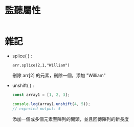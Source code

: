 # 監聽屬性

```html

```

# 雜記

* splice( ) : 

  `arr.splice(2,1,"William")`
  
  刪除 arr[2] 的元素，刪除一個，添加 "William"
  
* unshift( ) :  
  
  ```js
  const array1 = [1, 2, 3];

  console.log(array1.unshift(4, 5));
  // expected output: 5
  ```
  添加一個或多個元素至陣列的開頭，並且回傳陣列的新長度
